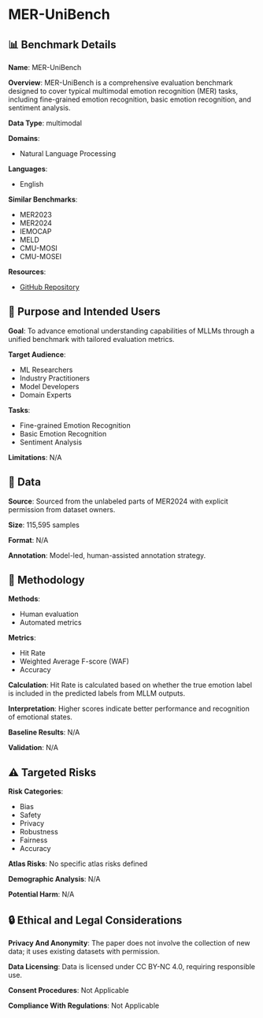 # MER-UniBench

## 📊 Benchmark Details

**Name**: MER-UniBench

**Overview**: MER-UniBench is a comprehensive evaluation benchmark designed to cover typical multimodal emotion recognition (MER) tasks, including fine-grained emotion recognition, basic emotion recognition, and sentiment analysis.

**Data Type**: multimodal

**Domains**:
- Natural Language Processing

**Languages**:
- English

**Similar Benchmarks**:
- MER2023
- MER2024
- IEMOCAP
- MELD
- CMU-MOSI
- CMU-MOSEI

**Resources**:
- [GitHub Repository](https://github.com/zeroQiaoba/AffectGPT)

## 🎯 Purpose and Intended Users

**Goal**: To advance emotional understanding capabilities of MLLMs through a unified benchmark with tailored evaluation metrics.

**Target Audience**:
- ML Researchers
- Industry Practitioners
- Model Developers
- Domain Experts

**Tasks**:
- Fine-grained Emotion Recognition
- Basic Emotion Recognition
- Sentiment Analysis

**Limitations**: N/A

## 💾 Data

**Source**: Sourced from the unlabeled parts of MER2024 with explicit permission from dataset owners.

**Size**: 115,595 samples

**Format**: N/A

**Annotation**: Model-led, human-assisted annotation strategy.

## 🔬 Methodology

**Methods**:
- Human evaluation
- Automated metrics

**Metrics**:
- Hit Rate
- Weighted Average F-score (WAF)
- Accuracy

**Calculation**: Hit Rate is calculated based on whether the true emotion label is included in the predicted labels from MLLM outputs.

**Interpretation**: Higher scores indicate better performance and recognition of emotional states.

**Baseline Results**: N/A

**Validation**: N/A

## ⚠️ Targeted Risks

**Risk Categories**:
- Bias
- Safety
- Privacy
- Robustness
- Fairness
- Accuracy

**Atlas Risks**:
No specific atlas risks defined

**Demographic Analysis**: N/A

**Potential Harm**: N/A

## 🔒 Ethical and Legal Considerations

**Privacy And Anonymity**: The paper does not involve the collection of new data; it uses existing datasets with permission.

**Data Licensing**: Data is licensed under CC BY-NC 4.0, requiring responsible use.

**Consent Procedures**: Not Applicable

**Compliance With Regulations**: Not Applicable
